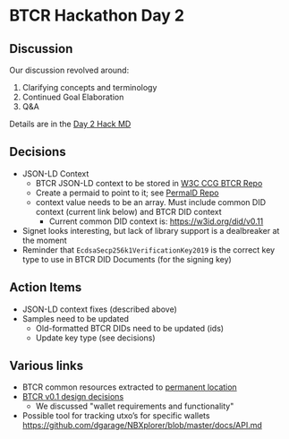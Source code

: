 # BTCR Hackathon Day 2

## Discussion

Our discussion revolved around:
1. Clarifying concepts and terminology
2. Continued Goal Elaboration
3. Q&A

Details are in the [Day 2 Hack MD](https://hackmd.io/2ugDa7azSm-Jm4dxVE9i7A)

## Decisions
- JSON-LD Context
  - BTCR JSON-LD context to be stored in [W3C CCG BTCR Repo](https://github.com/w3c-ccg/didm-btcr)
  - Create a permaid to point to it; see [PermaID Repo](https://github.com/perma-id/w3id.org)
  - context value needs to be an array. Must include common DID context (current link below) and BTCR DID context
    - Current common DID context is: https://w3id.org/did/v0.11
- Signet looks interesting, but lack of library support is a dealbreaker at the moment
- Reminder that `EcdsaSecp256k1VerificationKey2019` is the correct key type to use in BTCR DID Documents (for the signing key)
  
## Action Items
- JSON-LD context fixes (described above)
- Samples need to be updated
  - Old-formatted BTCR DIDs need to be updated (ids)
  - Update key type (see decisions)

## Various links

- BTCR common resources extracted to [permanent location](https://github.com/w3c-ccg/didm-btcr/blob/gh-pages/resources.md)
- [BTCR v0.1 design decisions](https://github.com/WebOfTrustInfo/rwot7-toronto/blob/master/final-documents/btcr_0_1.pdf)
  - We discussed "wallet requirements and functionality"
- Possible tool for tracking utxo’s for specific wallets https://github.com/dgarage/NBXplorer/blob/master/docs/API.md
